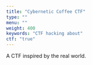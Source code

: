 ```yaml
---
title: "Cybernetic Coffee CTF"
type: ""
menu: ""
weight: 400
keywords: "CTF hacking about"
ctf: "true"
---
```


A CTF inspired by the real world.